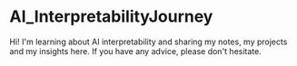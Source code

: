 # AI_InterpretabilityJourney
Hi! I'm learning about AI interpretability and sharing my notes, my projects and my insights here. If you have any advice, please don't hesitate.
